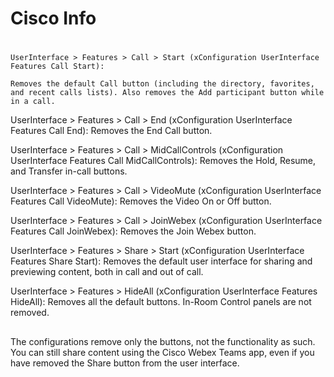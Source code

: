 # Cisco Info


#
~~~
UserInterface > Features > Call > Start (xConfiguration UserInterface Features Call Start): 
~~~
`` Removes the default Call button (including the directory, favorites, and recent calls lists). Also removes the Add participant button while in a call. ``

UserInterface > Features > Call > End (xConfiguration UserInterface Features Call End): Removes the End Call button.

UserInterface > Features > Call > MidCallControls (xConfiguration UserInterface Features Call MidCallControls): Removes the Hold, Resume, and Transfer in-call buttons.

UserInterface > Features > Call > VideoMute (xConfiguration UserInterface Features Call VideoMute): Removes the Video On or Off button.

UserInterface > Features > Call > JoinWebex (xConfiguration UserInterface Features Call JoinWebex): Removes the Join Webex button.

UserInterface > Features > Share > Start (xConfiguration UserInterface Features Share Start): Removes the default user interface for sharing and previewing content, both in call and out of call.

UserInterface > Features > HideAll (xConfiguration UserInterface Features HideAll): Removes all the default buttons. In-Room Control panels are not removed.
###
##
The configurations remove only the buttons, not the functionality as such. You can still share content using the Cisco Webex Teams app, even if you have removed the Share button from the user interface.
##
